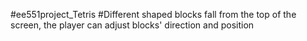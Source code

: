 #ee551project_Tetris
#Different shaped blocks fall from the top of the screen, the player can adjust blocks' direction and position
